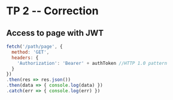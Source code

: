 # TP 2 -- Correction

## Access to page with JWT
```js
fetch('/path/page', {
  method: 'GET',
  headers: {
    'Authorization': 'Bearer' + authToken //HTTP 1.0 pattern
  }
})
.then(res => res.json())
.then(data => { console.log(data) })
.catch(err => { console.log(err) })
```